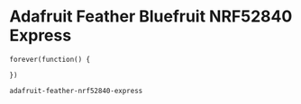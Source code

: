 # Adafruit Feather Bluefruit NRF52840 Express

```sim
forever(function() {

})
```

```package
adafruit-feather-nrf52840-express
```
